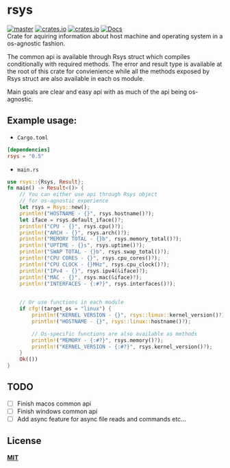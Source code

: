 # rsys
[![master](https://github.com/wojciechkepka/rsys/actions/workflows/master.yml/badge.svg)](https://github.com/wojciechkepka/rsys/actions/workflows/master.yml)
[![crates.io](https://img.shields.io/crates/v/rsys)](https://crates.io/crates/rsys)
[![crates.io](https://img.shields.io/crates/l/rsys)](https://github.com/wojciechkepka/rsys/blob/master/LICENSE)
[![Docs](https://img.shields.io/badge/docs-master-brightgreen)](https://docs.rs/rsys)  
Crate for aquiring information about host machine and operating system
in a os-agnostic fashion.  
 
The common api is available through Rsys struct which compiles conditionally with
required methods. The error and result type is available at the root of this crate for convienience
while all the methods exposed by Rsys struct are also available in each os module.  

Main goals are clear and easy api with as much of the api being os-agnostic.
  
## Example usage:
- `Cargo.toml`

```toml
[dependencies]
rsys = "0.5"
```

- `main.rs`
```rust
use rsys::{Rsys, Result};
fn main() -> Result<()> {
    // You can either use api through Rsys object
    // for os-agnostic experience
    let rsys = Rsys::new();
    println!("HOSTNAME - {}", rsys.hostname()?);
    let iface = rsys.default_iface()?;
    println!("CPU - {}", rsys.cpu()?);
    println!("ARCH - {}", rsys.arch()?);
    println!("MEMORY TOTAL - {}b", rsys.memory_total()?);
    println!("UPTIME - {}s", rsys.uptime()?);
    println!("SWAP TOTAL - {}b", rsys.swap_total()?);
    println!("CPU CORES - {}", rsys.cpu_cores()?);
    println!("CPU CLOCK - {}MHz", rsys.cpu_clock()?);
    println!("IPv4 - {}", rsys.ipv4(&iface)?);
    println!("MAC - {}", rsys.mac(&iface)?);
    println!("INTERFACES - {:#?}", rsys.interfaces()?);

    
    // Or use functions in each module
    if cfg!(target_os = "linux") {
        println!("KERNEL VERSION - {}", rsys::linux::kernel_version()?);
        println!("HOSTNAME - {}", rsys::linux::hostname()?);

        // Os-specific functions are also available as methods
        println!("MEMORY - {:#?}", rsys.memory()?);
        println!("KERNEL_VERSION - {:#?}", rsys.kernel_version()?);
    }
    Ok(())
}
```

## TODO
 - [ ] Finish macos common api
 - [ ] Finish windows common api
 - [ ] Add async feature for async file reads and commands etc...

## License
[**MIT**](https://gitlab.com/vvvxxx/rsys/-/blob/master/LICENSE)

